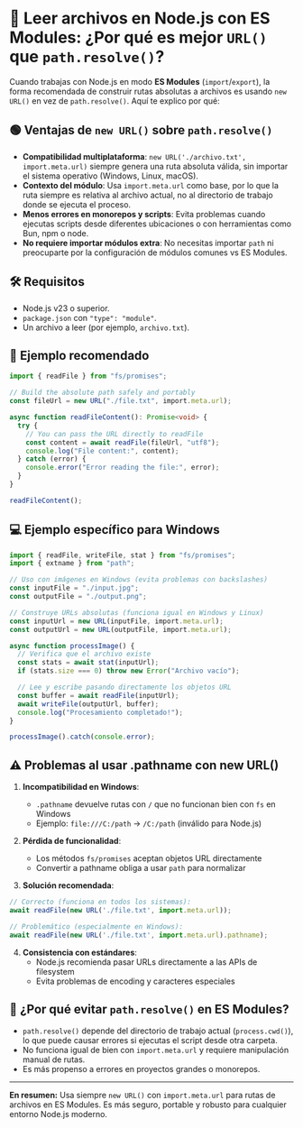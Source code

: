 # 📜 Leer archivos en Node.js con ES Modules: ¿Por qué es mejor `URL()` que `path.resolve()`?

Cuando trabajas con Node.js en modo **ES Modules** (`import`/`export`), la forma recomendada de construir rutas absolutas a archivos es usando `new URL()` en vez de `path.resolve()`. Aquí te explico por qué:

## 🟢 Ventajas de `new URL()` sobre `path.resolve()`

- **Compatibilidad multiplataforma**: `new URL('./archivo.txt', import.meta.url)` siempre genera una ruta absoluta válida, sin importar el sistema operativo (Windows, Linux, macOS).
- **Contexto del módulo**: Usa `import.meta.url` como base, por lo que la ruta siempre es relativa al archivo actual, no al directorio de trabajo donde se ejecuta el proceso.
- **Menos errores en monorepos y scripts**: Evita problemas cuando ejecutas scripts desde diferentes ubicaciones o con herramientas como Bun, npm o node.
- **No requiere importar módulos extra**: No necesitas importar `path` ni preocuparte por la configuración de módulos comunes vs ES Modules.

## 🛠 Requisitos

- Node.js v23 o superior.
- `package.json` con `"type": "module"`.
- Un archivo a leer (por ejemplo, `archivo.txt`).

## 🚀 Ejemplo recomendado

```ts
import { readFile } from "fs/promises";

// Build the absolute path safely and portably
const fileUrl = new URL("./file.txt", import.meta.url);

async function readFileContent(): Promise<void> {
  try {
    // You can pass the URL directly to readFile
    const content = await readFile(fileUrl, "utf8");
    console.log("File content:", content);
  } catch (error) {
    console.error("Error reading the file:", error);
  }
}

readFileContent();
```

## 💻 Ejemplo específico para Windows

```ts
import { readFile, writeFile, stat } from "fs/promises";
import { extname } from "path";

// Uso con imágenes en Windows (evita problemas con backslashes)
const inputFile = "./input.jpg";
const outputFile = "./output.png";

// Construye URLs absolutas (funciona igual en Windows y Linux)
const inputUrl = new URL(inputFile, import.meta.url);
const outputUrl = new URL(outputFile, import.meta.url);

async function processImage() {
  // Verifica que el archivo existe
  const stats = await stat(inputUrl);
  if (stats.size === 0) throw new Error("Archivo vacío");

  // Lee y escribe pasando directamente los objetos URL
  const buffer = await readFile(inputUrl);
  await writeFile(outputUrl, buffer);
  console.log("Procesamiento completado!");
}

processImage().catch(console.error);
```

## ⚠️ Problemas al usar .pathname con new URL()

1. **Incompatibilidad en Windows**:
   - `.pathname` devuelve rutas con `/` que no funcionan bien con `fs` en Windows
   - Ejemplo: `file:///C:/path` → `/C:/path` (inválido para Node.js)

2. **Pérdida de funcionalidad**:
   - Los métodos `fs/promises` aceptan objetos URL directamente
   - Convertir a pathname obliga a usar `path` para normalizar

3. **Solución recomendada**:
```javascript
// Correcto (funciona en todos los sistemas):
await readFile(new URL('./file.txt', import.meta.url));

// Problemático (especialmente en Windows):
await readFile(new URL('./file.txt', import.meta.url).pathname);
```

4. **Consistencia con estándares**:
   - Node.js recomienda pasar URLs directamente a las APIs de filesystem
   - Evita problemas de encoding y caracteres especiales

## 🚫 ¿Por qué evitar `path.resolve()` en ES Modules?

- `path.resolve()` depende del directorio de trabajo actual (`process.cwd()`), lo que puede causar errores si ejecutas el script desde otra carpeta.
- No funciona igual de bien con `import.meta.url` y requiere manipulación manual de rutas.
- Es más propenso a errores en proyectos grandes o monorepos.

---

**En resumen:** Usa siempre `new URL()` con `import.meta.url` para rutas de archivos en ES Modules. Es más seguro, portable y robusto para cualquier entorno Node.js moderno.
